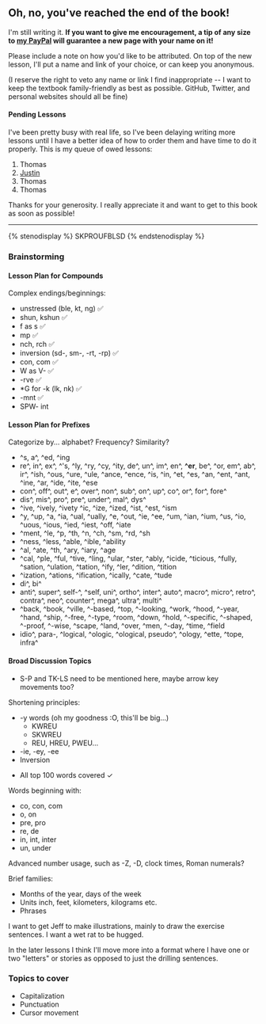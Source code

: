 ## **Oh, no, you've reached the end of the book!**

I'm still writing it. **If you want to give me encouragement, a tip of any size to **[**my PayPal**](https://www.paypal.me/morinted)** will guarantee a new page with your name on it!**

Please include a note on how you'd like to be attributed. On top of the new lesson, I'll put a name and link of your choice, or can keep you anonymous.

\(I reserve the right to veto any name or link I find inappropriate -- I want to keep the textbook family-friendly as best as possible. GitHub, Twitter, and personal websites should all be fine\)

#### Pending Lessons

I've been pretty busy with real life, so I've been delaying writing more lessons until I have a better idea of how to order them and have time to do it properly. This is my queue of owed lessons:

1. Thomas
1. [Justin](https://twitter.com/triple_lei)
1. Thomas
1. Thomas

Thanks for your generosity. I really appreciate it and want to get to this book as soon as possible!

---

{% stenodisplay %}
SKPROUFBLSD
{% endstenodisplay %}

### Brainstorming

#### Lesson Plan for Compounds

Complex endings/beginnings:

* unstressed (ble, kt, ng) ✅
* shun, kshun ✅
* f as s ✅
* mp ✅
* nch, rch ✅
* inversion (sd-, sm-, -rt, -rp) ✅
* con, com ✅
* W as V- ✅
* -rve ✅
* *G for -k (lk, nk) ✅
* -mnt ✅
* SPW- int

#### Lesson Plan for Prefixes

Categorize by... alphabet? Frequency? Similarity?

- ^s, a^, ^ed, ^ing
- re^, in^, ex^, ^'s, ^ly, ^ry, ^cy, ^ity, de^, un^, im^, en^, **^er**, be^, ^or, em^, ab^, ir^, ^ish, ^ous, ^ure, ^ule, ^ance, ^ence, ^is, ^in, ^et, ^es, ^an, ^ent, ^ant, ^ine, ^ar, ^ide, ^ite, ^ese
- con^, off^, out^, e^, over^, non^, sub^, on^, up^, co^, or^, for^, fore^
- dis^, mis^, pro^, pre^, under^, mal^, dys^
- ^ive, ^ively, ^ivety ^ic, ^ize, ^ized, ^ist, ^est, ^ism
- ^y, ^up, ^a, ^ia, ^ual, ^ually, ^e, ^out, ^ie, ^ee, ^um, ^ian, ^ium, ^us, ^io, ^uous, ^ious, ^ied, ^iest, ^off, ^iate
- ^ment, ^le, ^p, ^th, ^n, ^ch, ^sm, ^rd, ^sh
- ^ness, ^less, ^able, ^ible, ^ability
- ^al, ^ate, ^th, ^ary, ^iary, ^age
- ^cal, ^ple, ^ful, ^tive, ^ling, ^ular, ^ster, ^ably, ^icide, ^ticious, ^fully, ^sation, ^ulation, ^tation, ^ify, ^ler, ^dition, ^tition
- ^ization, ^ations, ^ification, ^ically, ^cate, ^tude
- di^, bi^
- anti^, super^, self-^, ^self, uni^, ortho^, inter^, auto^, macro^, micro^, retro^, contra^, neo^, counter^, mega^, ultra^, multi^
- ^back, ^book, ^ville, ^-based, ^top, ^-looking, ^work, ^hood, ^-year, ^hand, ^ship, ^-free, ^-type, ^room, ^down, ^hold, ^-specific, ^-shaped, ^-proof, ^-wise, ^scape, ^land, ^over, ^men, ^-day, ^time, ^field
- idio^, para-, ^logical, ^ologic, ^ological, pseudo^, ^ology, ^ette, ^tope, infra^


#### Broad Discussion Topics

* S-P and TK-LS need to be mentioned here, maybe arrow key movements too?

Shortening principles:

* -y words \(oh my goodness :O, this'll be big...\)
  * KWREU
  * SKWREU
  * REU, HREU, PWEU...
* -ie, -ey, -ee
* Inversion

- All top 100 words covered ✓


Words beginning with:

* co, con, com
* o, on
* pre, pro
* re, de
* in, int, inter
* un, under

Advanced number usage, such as -Z, -D, clock times, Roman numerals?

Brief families:

* Months of the year, days of the week
* Units inch, feet, kilometers, kilograms etc.
* Phrases

I want to get Jeff to make illustrations, mainly to draw the exercise sentences. I want a wet rat to be hugged.

In the later lessons I think I'll move more into a format where I have one or two "letters" or stories as opposed to just the drilling sentences.

### Topics to cover

- Capitalization
- Punctuation
- Cursor movement
